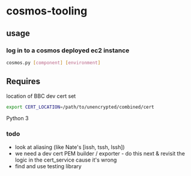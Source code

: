 # cosmos-tooling

## usage

### log in to a cosmos deployed ec2 instance

```bash
cosmos.py [component] [environment]
```

## Requires

location of BBC dev cert set

```bash
export CERT_LOCATION=/path/to/unencrypted/combined/cert
```

Python 3

### todo

* look at aliasing (like Nate's [issh, tssh, lssh])
* we need a dev cert PEM builder / exporter - do this next & revisit the logic in the cert_service cause it's wrong
* find and use testing library
